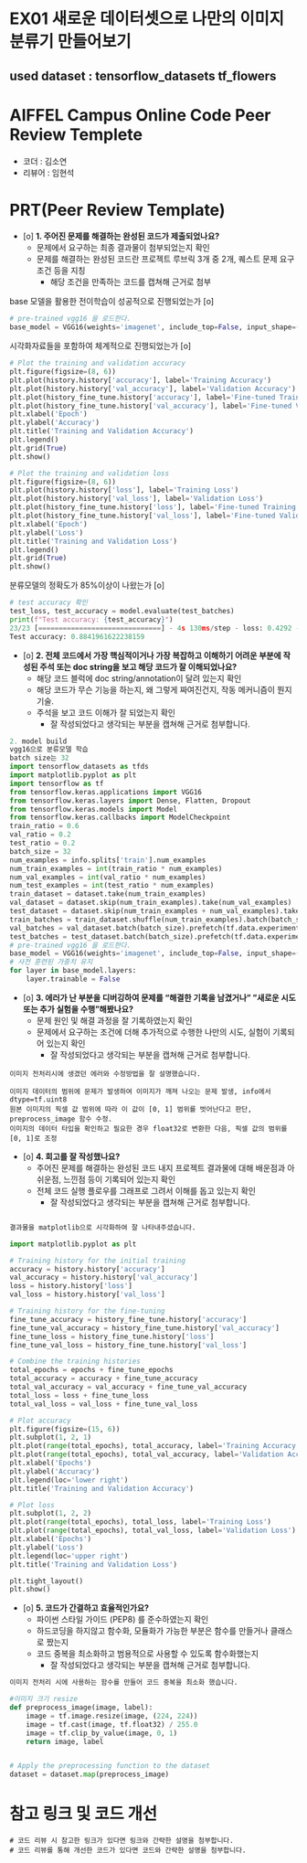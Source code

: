 # EX01 새로운 데이터셋으로 나만의 이미지 분류기 만들어보기
## used dataset : tensorflow_datasets tf_flowers 

# AIFFEL Campus Online Code Peer Review Templete
- 코더 : 김소연
- 리뷰어 : 임현석


# PRT(Peer Review Template)
- [o]  **1. 주어진 문제를 해결하는 완성된 코드가 제출되었나요?**
    - 문제에서 요구하는 최종 결과물이 첨부되었는지 확인
    - 문제를 해결하는 완성된 코드란 프로젝트 루브릭 3개 중 2개, 
    퀘스트 문제 요구조건 등을 지칭
        - 해당 조건을 만족하는 코드를 캡쳐해 근거로 첨부

base 모델을 활용한 전이학습이 성공적으로 진행되었는가 [o]
```python
# pre-trained vgg16 을 로드한다.
base_model = VGG16(weights='imagenet', include_top=False, input_shape=(224, 224, 3))
```

시각화자료들을 포함하여 체계적으로 진행되었는가 [o]
```python
# Plot the training and validation accuracy
plt.figure(figsize=(8, 6))
plt.plot(history.history['accuracy'], label='Training Accuracy')
plt.plot(history.history['val_accuracy'], label='Validation Accuracy')
plt.plot(history_fine_tune.history['accuracy'], label='Fine-tuned Training Accuracy')
plt.plot(history_fine_tune.history['val_accuracy'], label='Fine-tuned Validation Accuracy')
plt.xlabel('Epoch')
plt.ylabel('Accuracy')
plt.title('Training and Validation Accuracy')
plt.legend()
plt.grid(True)
plt.show()

# Plot the training and validation loss
plt.figure(figsize=(8, 6))
plt.plot(history.history['loss'], label='Training Loss')
plt.plot(history.history['val_loss'], label='Validation Loss')
plt.plot(history_fine_tune.history['loss'], label='Fine-tuned Training Loss')
plt.plot(history_fine_tune.history['val_loss'], label='Fine-tuned Validation Loss')
plt.xlabel('Epoch')
plt.ylabel('Loss')
plt.title('Training and Validation Loss')
plt.legend()
plt.grid(True)
plt.show()
```
분류모델의 정확도가 85%이상이 나왔는가 [o]
```python
# test accuracy 확인
test_loss, test_accuracy = model.evaluate(test_batches)
print(f"Test accuracy: {test_accuracy}")
23/23 [==============================] - 4s 130ms/step - loss: 0.4292 - accuracy: 0.8842
Test accuracy: 0.8841961622238159
````        
    
- [o]  **2. 전체 코드에서 가장 핵심적이거나 가장 복잡하고 이해하기 어려운 부분에 작성된 
주석 또는 doc string을 보고 해당 코드가 잘 이해되었나요?**
    - 해당 코드 블럭에 doc string/annotation이 달려 있는지 확인
    - 해당 코드가 무슨 기능을 하는지, 왜 그렇게 짜여진건지, 작동 메커니즘이 뭔지 기술.
    - 주석을 보고 코드 이해가 잘 되었는지 확인
        - 잘 작성되었다고 생각되는 부분을 캡쳐해 근거로 첨부합니다.
```python
2. model build
vgg16으로 분류모델 학습
batch size는 32
import tensorflow_datasets as tfds
import matplotlib.pyplot as plt
import tensorflow as tf
from tensorflow.keras.applications import VGG16
from tensorflow.keras.layers import Dense, Flatten, Dropout
from tensorflow.keras.models import Model
from tensorflow.keras.callbacks import ModelCheckpoint
train_ratio = 0.6
val_ratio = 0.2
test_ratio = 0.2
batch_size = 32
num_examples = info.splits['train'].num_examples
num_train_examples = int(train_ratio * num_examples)
num_val_examples = int(val_ratio * num_examples)
num_test_examples = int(test_ratio * num_examples)
train_dataset = dataset.take(num_train_examples)
val_dataset = dataset.skip(num_train_examples).take(num_val_examples)
test_dataset = dataset.skip(num_train_examples + num_val_examples).take(num_test_examples)
train_batches = train_dataset.shuffle(num_train_examples).batch(batch_size).prefetch(tf.data.experimental.AUTOTUNE)
val_batches = val_dataset.batch(batch_size).prefetch(tf.data.experimental.AUTOTUNE)
test_batches = test_dataset.batch(batch_size).prefetch(tf.data.experimental.AUTOTUNE)
# pre-trained vgg16 을 로드한다.
base_model = VGG16(weights='imagenet', include_top=False, input_shape=(224, 224, 3))
# 사전 훈련된 가중치 유지
for layer in base_model.layers:
    layer.trainable = False
```
        
- [o]  **3. 에러가 난 부분을 디버깅하여 문제를 “해결한 기록을 남겼거나” 
”새로운 시도 또는 추가 실험을 수행”해봤나요?**
    - 문제 원인 및 해결 과정을 잘 기록하였는지 확인
    - 문제에서 요구하는 조건에 더해 추가적으로 수행한 나만의 시도, 
    실험이 기록되어 있는지 확인
        - 잘 작성되었다고 생각되는 부분을 캡쳐해 근거로 첨부합니다.


```
이미지 전처리시에 생겼던 에러와 수정방법을 잘 설명했습니다.

이미지 데이터의 범위에 문제가 발생하여 이미지가 깨져 나오는 문제 발생, info에서 dtype=tf.uint8
원본 이미지의 픽셀 값 범위에 따라 이 값이 [0, 1] 범위를 벗어난다고 판단, preprocess_image 함수 수정.
이미지의 데이터 타입을 확인하고 필요한 경우 float32로 변환한 다음, 픽셀 값의 범위를 [0, 1]로 조정
```
       
- [o]  **4. 회고를 잘 작성했나요?**
    - 주어진 문제를 해결하는 완성된 코드 내지 프로젝트 결과물에 대해
    배운점과 아쉬운점, 느낀점 등이 기록되어 있는지 확인
    - 전체 코드 실행 플로우를 그래프로 그려서 이해를 돕고 있는지 확인
        - 잘 작성되었다고 생각되는 부분을 캡쳐해 근거로 첨부합니다.

```python

결과물을 matplotlib으로 시각화하여 잘 나타내주셨습니다.

import matplotlib.pyplot as plt

# Training history for the initial training
accuracy = history.history['accuracy']
val_accuracy = history.history['val_accuracy']
loss = history.history['loss']
val_loss = history.history['val_loss']

# Training history for the fine-tuning
fine_tune_accuracy = history_fine_tune.history['accuracy']
fine_tune_val_accuracy = history_fine_tune.history['val_accuracy']
fine_tune_loss = history_fine_tune.history['loss']
fine_tune_val_loss = history_fine_tune.history['val_loss']

# Combine the training histories
total_epochs = epochs + fine_tune_epochs
total_accuracy = accuracy + fine_tune_accuracy
total_val_accuracy = val_accuracy + fine_tune_val_accuracy
total_loss = loss + fine_tune_loss
total_val_loss = val_loss + fine_tune_val_loss

# Plot accuracy
plt.figure(figsize=(15, 6))
plt.subplot(1, 2, 1)
plt.plot(range(total_epochs), total_accuracy, label='Training Accuracy')
plt.plot(range(total_epochs), total_val_accuracy, label='Validation Accuracy')
plt.xlabel('Epochs')
plt.ylabel('Accuracy')
plt.legend(loc='lower right')
plt.title('Training and Validation Accuracy')

# Plot loss
plt.subplot(1, 2, 2)
plt.plot(range(total_epochs), total_loss, label='Training Loss')
plt.plot(range(total_epochs), total_val_loss, label='Validation Loss')
plt.xlabel('Epochs')
plt.ylabel('Loss')
plt.legend(loc='upper right')
plt.title('Training and Validation Loss')

plt.tight_layout()
plt.show()
```
        
- [o]  **5. 코드가 간결하고 효율적인가요?**
    - 파이썬 스타일 가이드 (PEP8) 를 준수하였는지 확인
    - 하드코딩을 하지않고 함수화, 모듈화가 가능한 부분은 함수를 만들거나 클래스로 짰는지
    - 코드 중복을 최소화하고 범용적으로 사용할 수 있도록 함수화했는지
        - 잘 작성되었다고 생각되는 부분을 캡쳐해 근거로 첨부합니다.

```python
이미지 전처리 시에 사용하는 함수를 만들어 코드 중복을 최소화 했습니다.

#이미지 크기 resize
def preprocess_image(image, label):
    image = tf.image.resize(image, (224, 224))
    image = tf.cast(image, tf.float32) / 255.0  
    image = tf.clip_by_value(image, 0, 1)
    return image, label


# Apply the preprocessing function to the dataset
dataset = dataset.map(preprocess_image)
```

# 참고 링크 및 코드 개선
```
# 코드 리뷰 시 참고한 링크가 있다면 링크와 간략한 설명을 첨부합니다.
# 코드 리뷰를 통해 개선한 코드가 있다면 코드와 간략한 설명을 첨부합니다.
```
